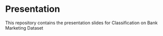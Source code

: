 # Presentation

This repository contains the presentation slides for Classification on Bank Marketing Dataset
